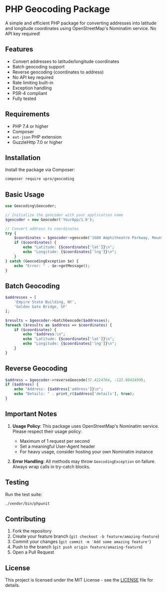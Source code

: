 # PHP Geocoding Package

A simple and efficient PHP package for converting addresses into latitude and longitude coordinates using OpenStreetMap's Nominatim service. No API key required!

## Features

- Convert addresses to latitude/longitude coordinates
- Batch geocoding support
- Reverse geocoding (coordinates to address)
- No API key required
- Rate limiting built-in
- Exception handling
- PSR-4 compliant
- Fully tested

## Requirements

- PHP 7.4 or higher
- Composer
- `ext-json` PHP extension
- GuzzleHttp 7.0 or higher

## Installation

Install the package via Composer:

```bash
composer require vpro/geocoding
```

## Basic Usage

```php
use Geocoding\Geocoder;

// Initialize the geocoder with your application name
$geocoder = new Geocoder('YourApp/1.0');

// Convert address to coordinates
try {
    $coordinates = $geocoder->geocode('1600 Amphitheatre Parkway, Mountain View, CA');
    if ($coordinates) {
        echo "Latitude: {$coordinates['lat']}\n";
        echo "Longitude: {$coordinates['lng']}\n";
    }
} catch (GeocodingException $e) {
    echo "Error: " . $e->getMessage();
}
```

## Batch Geocoding

```php
$addresses = [
    'Empire State Building, NY',
    'Golden Gate Bridge, SF'
];

$results = $geocoder->batchGeocode($addresses);
foreach ($results as $address => $coordinates) {
    if ($coordinates) {
        echo "$address:\n";
        echo "Latitude: {$coordinates['lat']}\n";
        echo "Longitude: {$coordinates['lng']}\n";
    }
}
```

## Reverse Geocoding

```php
$address = $geocoder->reverseGeocode(37.4224764, -122.0842499);
if ($address) {
    echo "Address: {$address['address']}\n";
    echo "Details: " . print_r($address['details'], true);
}
```

## Important Notes

1. **Usage Policy**: This package uses OpenStreetMap's Nominatim service. Please respect their usage policy:

   - Maximum of 1 request per second
   - Set a meaningful User-Agent header
   - For heavy usage, consider hosting your own Nominatim instance

2. **Error Handling**: All methods may throw `GeocodingException` on failure. Always wrap calls in try-catch blocks.

## Testing

Run the test suite:

```bash
./vendor/bin/phpunit
```

## Contributing

1. Fork the repository
2. Create your feature branch (`git checkout -b feature/amazing-feature`)
3. Commit your changes (`git commit -m 'Add some amazing feature'`)
4. Push to the branch (`git push origin feature/amazing-feature`)
5. Open a Pull Request

## License

This project is licensed under the MIT License - see the [LICENSE](LICENSE) file for details.
